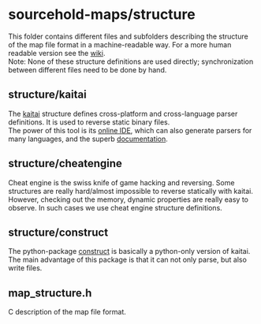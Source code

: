 # sourcehold-maps/structure

This folder contains different files and subfolders describing the structure of the map file format in a machine-readable way. For a more human readable version see the [wiki](https://github.com/sourcehold/sourcehold-maps/wiki).  
Note: None of these structure definitions are used directly; synchronization between different files need to be done by hand.

## structure/kaitai
The [kaitai](https://kaitai.io/) structure defines cross-platform and cross-language parser definitions. It is used to reverse static binary files.  
The power of this tool is its [online IDE](https://ide.kaitai.io/), which can also generate parsers for many languages, and the superb [documentation](https://doc.kaitai.io/user_guide.html).

## structure/cheatengine
Cheat engine is the swiss knife of game hacking and reversing. Some structures are really hard/almost impossible to reverse statically with kaitai. However, checking out the memory, dynamic properties are really easy to observe. In such cases we use cheat engine structure definitions.

## structure/construct
The python-package [construct](https://construct.readthedocs.io/en/latest/) is basically a python-only version of kaitai. The main advantage of this package is that it can not only parse, but also write files.

## map_structure.h
C description of the map file format.